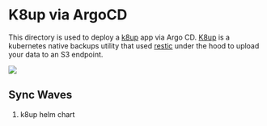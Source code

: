 # K8up via ArgoCD
This directory is used to deploy a [k8up](https://github.com/k8up-io/k8up/) app via Argo CD. [K8up](https://k8up.io) is a kubernetes native backups utility that used [restic](https://restic.net/) under the hood to upload your data to an S3 endpoint.

<img src="./screenshots/k8up-app-of-apps.png">

## Sync Waves
1. k8up helm chart

